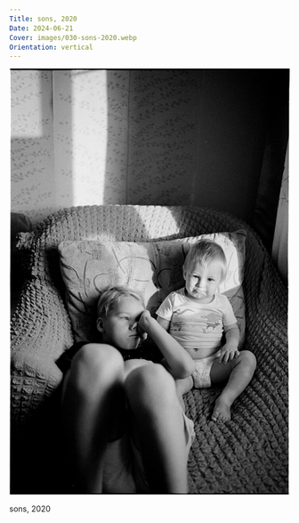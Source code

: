 ```yaml
---
Title: sons, 2020
Date: 2024-06-21
Cover: images/030-sons-2020.webp
Orientation: vertical
---
```


![sons, 2020](images/030-sons-2020@2x.webp)

sons, 2020

